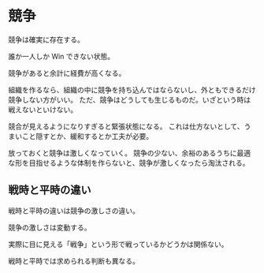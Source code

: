 # 競争

競争は確実に存在する。

誰か一人しか Win できない状態。

競争があると余計に経費が高くなる。

組織を作るなら、組織の中に競争を持ち込んではならないし、外ともできるだけ競争しない方がいい。
ただ、競争はどうしても生じるものだ。いざという時は戦えないといけない。

競合が見えるようになりすぎると緊張状態になる。
これは仕方ないとして、うまいこと隠すとか、緩和するとか工夫が必要。

放っておくと競争は激しくなっていく。
競争の少ない、余裕のあるうちに最適な形を目指せるような体制を作らないと、競争が激しくなったら淘汰される。

## 戦時と平時の違い

戦時と平時の違いは競争の激しさの違い。

競争の激しさは変動する。

実際に目に見える「戦争」という形で戦っているかどうかは関係ない。

戦時と平時では求められる判断も異なる。
